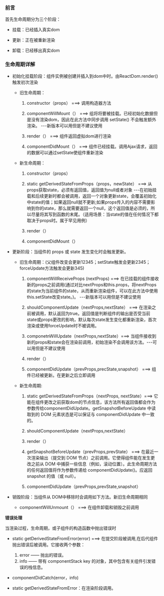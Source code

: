 
### 前言
首先生命周期分为三个阶段：

* 挂载：已经插入真实dom

* 更新：正在被重新渲染

* 卸载：已经移出真实dom

### 生命周期详解

* 初始化挂载阶段：组件实例被创建并插入到dom中时。由ReactDom.render()触发初次渲染

    * 旧生命周期：

        1. constructor（props） ===> 调用构造器方法

        2. componentWillMount（） ===> 组将将要被挂载。已经初始化数据但是没有渲染dom，因此在此方法中同步调用 setState() 不会触发额外渲染。  ---新版本可以用但是不建议使用

        3. render（） ===> 组件返回虚拟dom进行渲染

        4. componentDidMount（） ===> 组件已经挂载。调用Ajax请求，返回的数据可以通过setState使组件重新渲染

    * 新生命周期：

        1. constructor（props）

        2. static getDerivedStateFromProps（props，newState） ===> 从props获取state，必须有返回值，返回值为null或者对象  ---在初始挂载和后续更新时都会被调用，返回一个对象更新state，会覆盖初始化中state的值；如果返回null就不更新;如果props传入的内容不需要影响到你的state，那么就需要返回一个null，这个返回值是必须的，所以尽量将其写到函数的末尾。（适用场景：当state的值在任何情况下都取决于props时。属于罕见用例）

        3. render（）

        4. componentDidMount（）

* 更新阶段：当组件的 props 或 state 发生变化时会触发更新。
                                                                                            
    * 旧生命周期：(父组件改变会更新12345；setState触发会更新2345；forceUpdate方法触发会更新345)

        1. componentWillReceiveProps (nextProps) ===> 在已挂载的组件接收新的props之前调用(通过对比nextProps和this.props，将nextProps的state为当前组件的state，从而重新渲染组件，可以在此方法中使用this.setState改变state。)。 ---新版本可以用但是不建议使用

        2. shouldComponentUpdate（nextProps,nextState） ===> 在渲染之前被调用，默认返回为true。返回值是判断组件的输出是否受当前state或props更改的影响，默认每次state发生变化都重新渲染，首次渲染或使用forceUpdate时不被调用。

        3. componetnWillUpdate（nextProps,nextState）===> 当组件接收到新的props和state会在渲染前调用，初始渲染不会调用该方法。---可以用但是不建议使用

        4. render（）

        5. componentDidUpdate（prevProps,precState,snapshot） ===> 组件已经被更新。在更新之后立即调用

    * 新生命周期:

        1. static getDerivedStateFromProps（nextProps, nextState）===> 它能在组件更改之前获取dom的节点信息，该方法所有返回值都会作为参数传给componentDidUpdate。getSnapshotBeforeUpdate 中读取到的 DOM 元素状态是可以保证与 componentDidUpdate 中一致的。

        2. shouldComponentUpdate（nextProps,nextState）

        3. render（）

        4. getSnapshotBeforeUpdate（prevProps,prevState） ===> 在最近一次渲染输出（提交到 DOM 节点）之前调用。它使得组件能在发生更改之前从 DOM 中捕获一些信息（例如，滚动位置）。此生命周期方法的任何返回值将作为参数传递给 componentDidUpdate()。应返回 snapshot 的值（或 null）。

        5. componentDidUpdate（prevProps,prevState,snapshot）
    
* 销毁阶段：当组件从 DOM中移除时会调用如下方法。新旧生命周期相同

    * componentWillUnmount（） ===> 在组件卸载和销毁之前调用


**错误处理**

当渲染过程，生命周期，或子组件的构造函数中抛出错误时

* static getDerivedStateFromError(error) ===> 在提交阶段被调用,在后代组件抛出错误后被调用。它接收两个参数：

    1. error —— 抛出的错误。
    2. info —— 带有 componentStack key 的对象，其中包含有关组件引发错误的栈信息。

* componentDidCatch(error，info)

* static getDerivedStateFromError：在渲染阶段调用。

